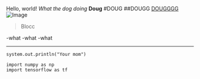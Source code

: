 Hello, world!
*What the dog doing*
**Doug**
#DOUG
##DOUGG
[DOUGGGG](https://carsandbids.com/)
![Image](https://celebnetworth.net/wp-content/uploads/2020/07/Doug-DeMuro-Biography-1-965x1024.jpg)
>Blocc
>
-what
-what
-what

---

`system.out.println("Your mom")`

```
import numpy as np
import tensorflow as tf
```
